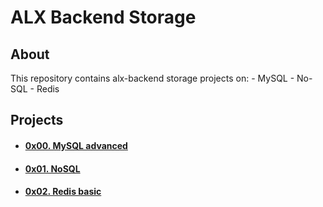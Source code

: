 # ALX Backend Storage

## About
This repository contains alx-backend storage projects on:
    - MySQL
    - No-SQL
    - Redis
## Projects
- #### [0x00. MySQL advanced](0x00-MySQL_Advanced)
- #### [0x01. NoSQL](0x02-redis_basic)
- #### [0x02. Redis basic](0x02-redis_basic)
